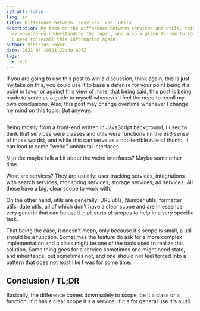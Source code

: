 ```yaml
---
isDraft: false
lang: en
title: Difference between `services` and `utils`
description: My take on the difference between services and utils, this is just
  my opinion on understanding the topic, and also a place for me to come back as
  I need to recall this information again.
author: Vinícius Hoyer
date: 2021-04-19T21:27:49.697Z
tags:
  - Tech
---
```

If you are going to use this post to win a discussion, think again, this is just my take on this, you could use it to base a defense for your point being it a point in favor or against this view of mine, that being said, this post is being made to serve as a guide to myself whenever I feel the need to recall my own conclusions. Also, this post may change overtime whenever I change my mind on this topic. But anyway.

---

Being mostly from a front-end written in JavaScript background, I used to think that services were classes and utils were functions (in the es6 sense of those words), and while this can serve as a not-terrible rule of thumb, it can lead to some "weird" unnatural interfaces.

// to do: maybe talk a bit about the weird interfaces? Maybe some other time.

What are services? They are usually: user tracking services, integrations with search services, monitoring services, storage services, ad services. All these have a big, clear scope to work with.

On the other hand, utils are generally: URL utils, Number utils, formatter utils, date utils, all of which don't have a clear scope and are in essence very generic that can be used in all sorts of scopes to help in a very specific task.

That being the case, it doesn't mean, only because it's scope is small, a util should be a function. Sometimes the feature do ask for a more complex implementation and a class might be one of the tools used to realize this solution. Same thing goes for a service sometimes one might need state, and inheritance, but sometimes not, and one should not feel forced into a pattern that does not exist like I was for some time.

## Conclusion / TL;DR

Basically, the difference comes down solely to scope, be it a class or a function, if it has a clear scope it's a service, if it's for general use it's a util.
